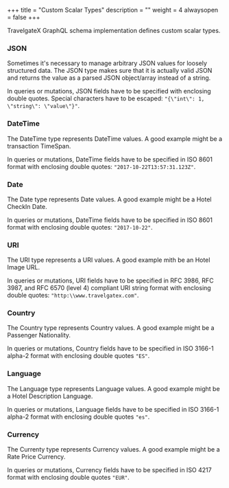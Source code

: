 +++
title = "Custom Scalar Types"
description = ""
weight = 4
alwaysopen = false
+++

TravelgateX GraphQL schema implementation defines custom scalar types.

### JSON

Sometimes it's necessary to manage arbitrary JSON values for loosely structured data. The JSON type makes sure that it is actually valid JSON and returns the value as a parsed JSON object/array instead of a string.

In queries or mutations, JSON fields have to be specified with enclosing double quotes. Special characters have to be escaped: `"{\"int\": 1, \"string\": \"value\"}"`.

### DateTime

The DateTime type represents DateTime values. A good example might be a transaction TimeSpan.

In queries or mutations, DateTime fields have to be specified in ISO 8601 format with enclosing double quotes: `"2017-10-22T13:57:31.123Z"`.

### Date
The Date type represents Date values. A good example might be a Hotel CheckIn Date.

In queries or mutations, DateTime fields have to be specified in ISO 8601 format with enclosing double quotes: `"2017-10-22"`.

### URI
The URI type represents a URI values. A good example mith be an Hotel Image URL.

In queries or mutations, URI fields have to be specified in RFC 3986, RFC 3987, and RFC 6570 (level 4) compliant URI string format with enclosing double quotes: `"http:\\www.travelgatex.com"`.

### Country
The Country type represents Country values. A good example might be a Passenger Nationality.

In queries or mutations, Country fields have to be specified in ISO 3166-1 alpha-2 format with enclosing double quotes `"ES"`.

### Language
The Language type represents Language values. A good example might be a Hotel Description Language.

In queries or mutations, Language fields have to be specified in ISO 3166-1 alpha-2 format with enclosing double quotes `"es"`.

### Currency
The Currenty type represents Currency values. A good example might be a Rate Price Currency.

In queries or mutations, Currency fields have to be specified in ISO 4217 format with enclosing double quotes `"EUR"`.



